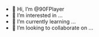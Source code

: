 - 👋 Hi, I’m @90FPlayer
- 👀 I’m interested in ...
- 🌱 I’m currently learning ...
- 💞️ I’m looking to collaborate on ...

<!---
90FPlayer/90FPlayer is a ✨ special ✨ repository because its `README.md` (this file) appears on your GitHub profile.
You can click the Preview link to take a look at your changes.
--->
